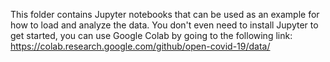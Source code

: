 This folder contains Jupyter notebooks that can be used as an example for how
to load and analyze the data. You don't even need to install Jupyter to get
started, you can use Google Colab by going to the following link:
https://colab.research.google.com/github/open-covid-19/data/